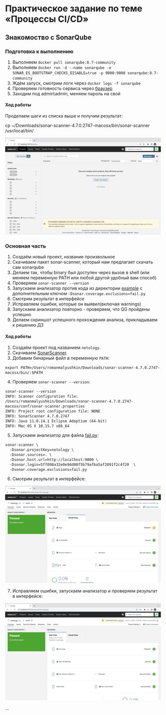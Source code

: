# Практическое задание по теме «Процессы CI/CD»

## Знакомоство с SonarQube

### Подготовка к выполнению

1. Выполняем `docker pull sonarqube:8.7-community`
2. Выполняем `docker run -d --name sonarqube -e SONAR_ES_BOOTSTRAP_CHECKS_DISABLE=true -p 9000:9000 sonarqube:8.7-community`
3. Ждём запуск, смотрим логи через `docker logs -f sonarqube`
4. Проверяем готовность сервиса через [браузер](http://localhost:9000)
5. Заходим под admin\admin, меняем пароль на свой

#### Ход работы

Проделаем шаги из списка выше и получим результат:

cp ~/Downloads/sonar-scanner-4.7.0.2747-macosx/bin/sonar-scanner /usr/local/bin/

![SonarQube Main](img/SonarQube-main.png)

### Основная часть

1. Создаём новый проект, название произвольное
2. Скачиваем пакет sonar-scanner, который нам предлагает скачать сам sonarqube
3. Делаем так, чтобы binary был доступен через вызов в shell (или меняем переменную PATH или любой другой удобный вам способ)
4. Проверяем `sonar-scanner --version`
5. Запускаем анализатор против кода из директории [example](./example) с дополнительным ключом `-Dsonar.coverage.exclusions=fail.py`
6. Смотрим результат в интерфейсе
7. Исправляем ошибки, которые он выявил(включая warnings)
8. Запускаем анализатор повторно - проверяем, что QG пройдены успешно
9. Делаем скриншот успешного прохождения анализа, прикладываем к решению ДЗ

#### Ход работы

1. Создаём проект под названием `netology`.
2. Скачиваем [SonarScanner](https://binaries.sonarsource.com/Distribution/sonar-scanner-cli/sonar-scanner-cli-4.7.0.2747-macosx.zip).
3. Добавим бинарный файл в переменную `PATH`:

```shell
export PATH=/Users/romanmalyushkin/Downloads/sonar-scanner-4.7.0.2747-macosx/bin/:$PATH
```

4. Проверяем `sonar-scanner --version`:

```shell
sonar-scanner --version
INFO: Scanner configuration file: /Users/romanmalyushkin/Downloads/sonar-scanner-4.7.0.2747-macosx/conf/sonar-scanner.properties
INFO: Project root configuration file: NONE
INFO: SonarScanner 4.7.0.2747
INFO: Java 11.0.14.1 Eclipse Adoptium (64-bit)
INFO: Mac OS X 10.15.7 x86_64
```

5. Запускаем анализатор для файла [fail.py](example/fail.py):

```shell
sonar-scanner \
  -Dsonar.projectKey=netology \
  -Dsonar.sources=. \
  -Dsonar.host.url=http://localhost:9000 \
  -Dsonar.login=5ff098a32e0e9dd00f5b79afba5af2091f2c4f20  \
  -Dsonar.coverage.exclusions=fail.py
```

6. Смотрим результат в интерфейсе:

![SonarQube failed](img/SonarQube-failed.png)

7. Исправляем ошибки, запускаем анализатор и проверяем результат в интерфейсе:

![SonarQube fixed](img/SonarQube-fixed.png)

...


